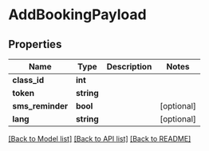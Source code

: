 # AddBookingPayload

## Properties
Name | Type | Description | Notes
------------ | ------------- | ------------- | -------------
**class_id** | **int** |  | 
**token** | **string** |  | 
**sms_reminder** | **bool** |  | [optional] 
**lang** | **string** |  | [optional] 

[[Back to Model list]](../../README.md#documentation-for-models) [[Back to API list]](../../README.md#documentation-for-api-endpoints) [[Back to README]](../../README.md)

